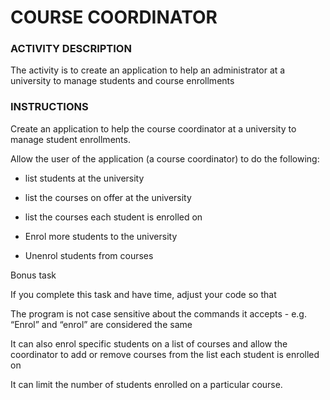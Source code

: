 # COURSE COORDINATOR

### ACTIVITY DESCRIPTION
The activity is to create an application to help an administrator at a university to manage students and course enrollments

### INSTRUCTIONS
Create an application to help the course coordinator at a university to manage student enrollments.

Allow the user of the application (a course coordinator) to do the following:

- list students at the university

- list the courses on offer at the university

- list the courses each student is enrolled on

- Enrol more students to the university

- Unenrol students from courses

Bonus task

If you complete this task and have time, adjust your code so that

The program is not case sensitive about the commands it accepts - e.g. “Enrol” and “enrol” are considered the same

It can also enrol specific students on a list of courses and allow the coordinator to add or remove courses from the list each student is enrolled on

It can limit the number of students enrolled on a particular course.
